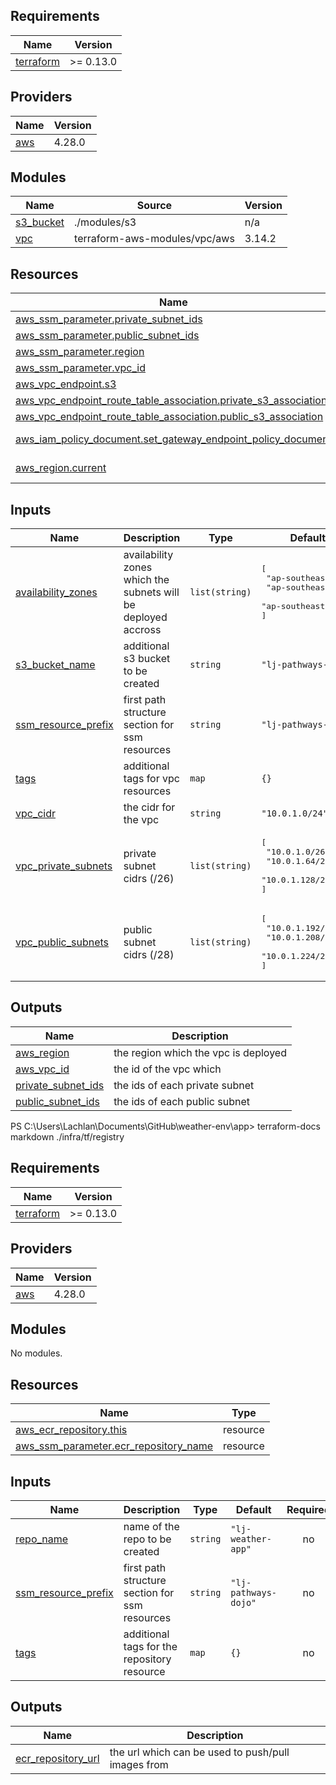 ## Requirements

| Name | Version |
|------|---------|
| <a name="requirement_terraform"></a> [terraform](#requirement\_terraform) | >= 0.13.0 |

## Providers

| Name | Version |
|------|---------|
| <a name="provider_aws"></a> [aws](#provider\_aws) | 4.28.0 |

## Modules

| Name | Source | Version |
|------|--------|---------|
| <a name="module_s3_bucket"></a> [s3\_bucket](#module\_s3\_bucket) | ./modules/s3 | n/a |
| <a name="module_vpc"></a> [vpc](#module\_vpc) | terraform-aws-modules/vpc/aws | 3.14.2 |

## Resources

| Name | Type |
|------|------|
| [aws_ssm_parameter.private_subnet_ids](https://registry.terraform.io/providers/hashicorp/aws/latest/docs/resources/ssm_parameter) | resource |
| [aws_ssm_parameter.public_subnet_ids](https://registry.terraform.io/providers/hashicorp/aws/latest/docs/resources/ssm_parameter) | resource |
| [aws_ssm_parameter.region](https://registry.terraform.io/providers/hashicorp/aws/latest/docs/resources/ssm_parameter) | resource |
| [aws_ssm_parameter.vpc_id](https://registry.terraform.io/providers/hashicorp/aws/latest/docs/resources/ssm_parameter) | resource |
| [aws_vpc_endpoint.s3](https://registry.terraform.io/providers/hashicorp/aws/latest/docs/resources/vpc_endpoint) | resource |
| [aws_vpc_endpoint_route_table_association.private_s3_association](https://registry.terraform.io/providers/hashicorp/aws/latest/docs/resources/vpc_endpoint_route_table_association) | resource |
| [aws_vpc_endpoint_route_table_association.public_s3_association](https://registry.terraform.io/providers/hashicorp/aws/latest/docs/resources/vpc_endpoint_route_table_association) | resource |
| [aws_iam_policy_document.set_gateway_endpoint_policy_document](https://registry.terraform.io/providers/hashicorp/aws/latest/docs/data-sources/iam_policy_document) | data source |
| [aws_region.current](https://registry.terraform.io/providers/hashicorp/aws/latest/docs/data-sources/region) | data source |

## Inputs

| Name | Description | Type | Default | Required |
|------|-------------|------|---------|:--------:|
| <a name="input_availability_zones"></a> [availability\_zones](#input\_availability\_zones) | availability zones which the subnets will be deployed accross | `list(string)` | <pre>[<br>  "ap-southeast-2a",<br>  "ap-southeast-2b",<br>  "ap-southeast-2c"<br>]</pre> | no |
| <a name="input_s3_bucket_name"></a> [s3\_bucket\_name](#input\_s3\_bucket\_name) | additional s3 bucket to be created | `string` | `"lj-pathways-dojo"` | no |
| <a name="input_ssm_resource_prefix"></a> [ssm\_resource\_prefix](#input\_ssm\_resource\_prefix) | first path structure section for ssm resources | `string` | `"lj-pathways-dojo"` | no |
| <a name="input_tags"></a> [tags](#input\_tags) | additional tags for vpc resources | `map` | `{}` | no |
| <a name="input_vpc_cidr"></a> [vpc\_cidr](#input\_vpc\_cidr) | the cidr for the vpc | `string` | `"10.0.1.0/24"` | no |
| <a name="input_vpc_private_subnets"></a> [vpc\_private\_subnets](#input\_vpc\_private\_subnets) | private subnet cidrs (/26) | `list(string)` | <pre>[<br>  "10.0.1.0/26",<br>  "10.0.1.64/26",<br>  "10.0.1.128/26"<br>]</pre> | no |
| <a name="input_vpc_public_subnets"></a> [vpc\_public\_subnets](#input\_vpc\_public\_subnets) | public subnet cidrs (/28) | `list(string)` | <pre>[<br>  "10.0.1.192/28",<br>  "10.0.1.208/28",<br>  "10.0.1.224/28"<br>]</pre> | no |

## Outputs

| Name | Description |
|------|-------------|
| <a name="output_aws_region"></a> [aws\_region](#output\_aws\_region) | the region which the vpc is deployed |
| <a name="output_aws_vpc_id"></a> [aws\_vpc\_id](#output\_aws\_vpc\_id) | the id of the vpc which |
| <a name="output_private_subnet_ids"></a> [private\_subnet\_ids](#output\_private\_subnet\_ids) | the ids of each private subnet |
| <a name="output_public_subnet_ids"></a> [public\_subnet\_ids](#output\_public\_subnet\_ids) | the ids of each public subnet |
PS C:\Users\Lachlan\Documents\GitHub\weather-env\app> terraform-docs markdown ./infra/tf/registry
## Requirements

| Name | Version |
|------|---------|
| <a name="requirement_terraform"></a> [terraform](#requirement\_terraform) | >= 0.13.0 |

## Providers

| Name | Version |
|------|---------|
| <a name="provider_aws"></a> [aws](#provider\_aws) | 4.28.0 |

## Modules

No modules.

## Resources

| Name | Type |
|------|------|
| [aws_ecr_repository.this](https://registry.terraform.io/providers/hashicorp/aws/latest/docs/resources/ecr_repository) | resource |
| [aws_ssm_parameter.ecr_repository_name](https://registry.terraform.io/providers/hashicorp/aws/latest/docs/resources/ssm_parameter) | resource |

## Inputs

| Name | Description | Type | Default | Required |
|------|-------------|------|---------|:--------:|
| <a name="input_repo_name"></a> [repo\_name](#input\_repo\_name) | name of the repo to be created | `string` | `"lj-weather-app"` | no |
| <a name="input_ssm_resource_prefix"></a> [ssm\_resource\_prefix](#input\_ssm\_resource\_prefix) | first path structure section for ssm resources | `string` | `"lj-pathways-dojo"` | no |
| <a name="input_tags"></a> [tags](#input\_tags) | additional tags for the repository resource | `map` | `{}` | no |

## Outputs

| Name | Description |
|------|-------------|
| <a name="output_ecr_repository_url"></a> [ecr\_repository\_url](#output\_ecr\_repository\_url) | the url which can be used to push/pull images from |